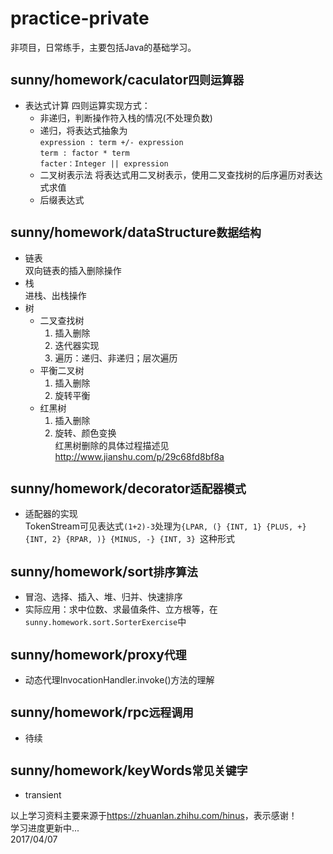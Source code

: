 # practice-private

非项目，日常练手，主要包括Java的基础学习。<br>
## sunny/homework/caculator`四则运算器`
* 表达式计算
四则运算实现方式：
  * 非递归，判断操作符入栈的情况(不处理负数)
  * 递归，将表达式抽象为<br>`expression : term +/- expression`<br>`term : factor * term`<br>`facter：Integer || expression`<br>
  * 二叉树表示法
将表达式用二叉树表示，使用二叉查找树的后序遍历对表达式求值
  * 后缀表达式
## sunny/homework/dataStructure`数据结构`
* 链表<br>双向链表的插入删除操作
* 栈<br>进栈、出栈操作
* 树
   * 二叉查找树
     1. 插入删除
     2. 迭代器实现
     3. 遍历：递归、非递归；层次遍历
   * 平衡二叉树
     1. 插入删除
     2. 旋转平衡
   * 红黑树
     1. 插入删除
     2. 旋转、颜色变换<br>
红黑树删除的具体过程描述见<http://www.jianshu.com/p/29c68fd8bf8a>
## sunny/homework/decorator`适配器模式`
* 适配器的实现<br>
TokenStream可见表达式`(1+2)-3`处理为`{LPAR, (} {INT, 1} {PLUS, +} {INT, 2} {RPAR, )} {MINUS, -} {INT, 3} `这种形式
## sunny/homework/sort`排序算法`
* 冒泡、选择、插入、堆、归并、快速排序
* 实际应用：求中位数、求最值条件、立方根等，在`sunny.homework.sort.SorterExercise`中
## sunny/homework/proxy`代理`
* 动态代理InvocationHandler.invoke()方法的理解
## sunny/homework/rpc`远程调用`
* 待续
## sunny/homework/keyWords`常见关键字`
* transient

以上学习资料主要来源于<https://zhuanlan.zhihu.com/hinus>，表示感谢！<br>
学习进度更新中...<br>
2017/04/07
